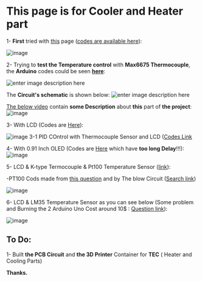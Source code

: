 # This page is for Cooler and Heater part


1- **First** tried with [this](https://www.instructables.com/DIY-Cooler/) page ([codes are available here](https://github.com/Startup-Data/UN-Hakim-PCR/blob/main/Arduino/Temperature/PCR-cooling-heating/PCR-cooling-heating.ino)):

![image](https://user-images.githubusercontent.com/6679151/119461199-b6ff0180-bd54-11eb-9cdc-41d37eca5c7a.png)

2- Trying to **test the Temperature control** with **Max6675 Thermocouple**, the **Arduino** codes could be seen [**here**](https://github.com/Startup-Data/UN-Hakim-PCR/blob/main/Arduino/Temperature/PCR-cooling-heating-Thermocouple-Max6675_better_LCD_I2C/PCR-cooling-heating-Thermocouple-Max6675_better_LCD_I2C.ino):

![enter image description here](https://i.stack.imgur.com/hlGOf.jpg)

The **Circuit's schematic** is shown below:
![enter image description here](https://i.stack.imgur.com/zmYIz.jpg)

[The below video](https://vimeo.com/555476649) contain **some Description** about **this** part of **the project**:
![image](https://user-images.githubusercontent.com/6679151/119751595-b11e3300-beb0-11eb-921c-35b4fa755a0e.png)

3- With LCD (Codes are [Here](https://github.com/Startup-Data/UN-Hakim-PCR/tree/main/Arduino/Temperature/PCR-cooling-heating-Thermocouple-Max6675_better_LCD_I2C)):

![image](https://user-images.githubusercontent.com/6679151/119862744-106e5880-bf2e-11eb-83e6-cc582c81ec75.png)
3-1 PID COntrol with Thermocouple Sensor and LCD ([Codes Link](https://github.com/Startup-Data/UN-Hakim-PCR/tree/main/Arduino/Temperature/PCR-cooling-heating-Thermocouple-Max6675_better_LCD_I2C_PID)

4- With 0.91 Inch OLED (Codes are [Here](https://github.com/Startup-Data/UN-Hakim-PCR/blob/main/Arduino/Temperature/PCR-cooling-heating-Thermocouple-Max6675_better_LCD_I2C/PCR-cooling-heating-Thermocouple-Max6675_better_LCD_I2C.ino) which have **too long Delay**!!!):
![image](https://user-images.githubusercontent.com/6679151/119862935-47dd0500-bf2e-11eb-9918-76a7a136ad35.png)

5- LCD & K-type Termocouple & Pt100 Temperature Sensor ([link](https://github.com/Startup-Data/UN-Hakim-PCR/tree/main/Arduino/Temperature/PCR-cooling-heating-Thermocouple-Max6675_better_LCD_I2C-pt100)):

-PT100 Cods made from [this question](https://stackoverflow.com/questions/30012866/how-to-read-temperature-using-arduino-uno-board-with-pt100-rtd-sensor) and by The blow Circuit ([Search link](https://www.google.com/search?sxsrf=ALeKk00wFLU-x7WOkhKn6DA9n-Dl3tIgUg:1622751979952&source=univ&tbm=isch&q=pt100+arduino+analog+2+wire&sa=X&ved=2ahUKEwi-2cqapvzwAhWZhv0HHadQDfoQjJkEegQIAhAB#imgrc=VT4HHW5GNIEJ5M))


![image](https://user-images.githubusercontent.com/6679151/120777586-af044600-c53a-11eb-96d1-f3ac89e97451.png)


6- LCD & LM35 Temperature Sensor as you can see below (Some problem and Burning the 2 Arduino Uno Cost around 10$ : [Question link][1]):

![image](https://user-images.githubusercontent.com/6679151/121127829-9ef0ad00-c83f-11eb-9aae-72bcbf6864a5.png)


## To Do:

1- Built **the PCB Circuit** and **the 3D Printer** Container for **TEC** ( Heater and Cooling Parts)

**Thanks.**


  [1]: https://arduino.stackexchange.com/questions/84593/about-corrupted-lm35-ic-and-arduino-port-problem
